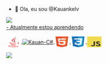 - 👋 Ola, eu sou @Kauankelv

<div>
<a href="https://github.com/Kauankelv
<img height="180em" src="https://github-readme-stats.vercel.app/api/top-langs/?username=Kauankelv=compact&langs_count=7&theme=dark"/>
<img height="180em" src="https://github-readme-stats.vercel.app/api?username=Kauankelv&show_icons=true&theme=dark&include_all_commits=true&count_private=true"/>
</div>
- Atualmente estou aprendendo
<div style="display: inline_block"><br>
  <img align="center" alt="Kauan-Jv" height="30" width="40" src="https://raw.githubusercontent.com/devicons/devicon/master/icons/java/java-plain.svg">
  <img align="center" alt="Kauan-C#" height="30" width="40" src="https://cdn.jsdelivr.net/gh/devicons/devicon/icons/csharp/csharp-original.svg" />
  <img align="center" alt="Kauan-HTML" height="30" width="40" src="https://raw.githubusercontent.com/devicons/devicon/master/icons/html5/html5-original.svg">
  <img align="center" alt="Kauan-CSS" height="30" width="40" src="https://raw.githubusercontent.com/devicons/devicon/master/icons/css3/css3-original.svg">
  <img align="center" alt="Kauan-javascript" height="30" width="40" src="https://raw.githubusercontent.com/devicons/devicon/master/icons/javascript/javascript-original.svg">
</div>
  
  <a href="https://instagram.com/Kauan_kelv" target="_blank"><img src="https://img.shields.io/badge/-Instagram-%23E4405F?style=for-the-badge&logo=instagram&logoColor=white" target="_blank"></a>
